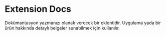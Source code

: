 # Extension Docs

Dokümantasyon yazmanızı olanak verecek bir eklentidir. Uygulama yada bir ürün hakkında detaylı belgeler sunabilmek için kullanılır.
